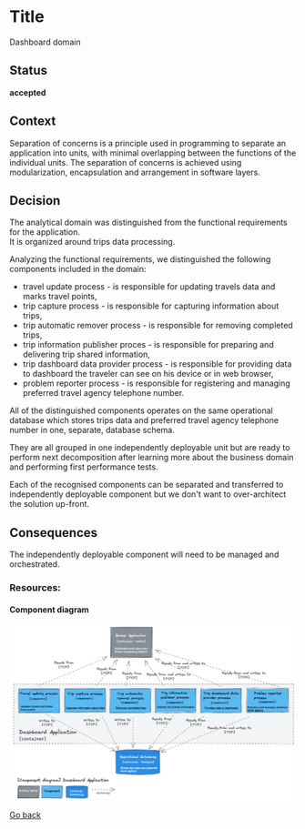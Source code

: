 # Title

Dashboard domain

## Status

**accepted**

## Context

Separation of concerns is a principle used in programming to separate an application into units, with minimal overlapping between the functions of the individual units. The separation of concerns is achieved using modularization, encapsulation and arrangement in software layers.  

## Decision

The analytical domain was distinguished from the functional requirements for the application.  
It is organized around trips data processing.  

Analyzing the functional requirements, we distinguished the following components included in the domain:  
* travel update process - is responsible for updating travels data and marks travel points,  
* trip capture process - is responsible for capturing information about trips,  
* trip automatic remover process - is responsible for removing completed trips,  
* trip information publisher proces - is responsible for preparing and delivering trip shared information,  
* trip dashboard data provider process - is responsible for providing data to dashboard the traveler can see on his device or in web browser,  
* problem reporter process - is responsible for registering and managing preferred travel agency telephone number.  

All of the distinguished components operates on the same operational database which stores trips data and preferred travel agency telephone number in one, separate, database schema.

They are all grouped in one independently deployable unit but are ready to perform next decomposition after learning more about the business domain and performing first performance tests.  

Each of the recognised components can be separated and transferred to independently deployable component but we don't want to over-architect the solution up-front.  

## Consequences

The independently deployable component will need to be managed and orchestrated.  

### Resources:

#### Component diagram

![Dynamic diagram](https://github.com/ExtravaganzaTeam/KATAS-2023/blob/main/current/architecture/dashboard_app_component.png "a title")  


[Go back](./README.md)